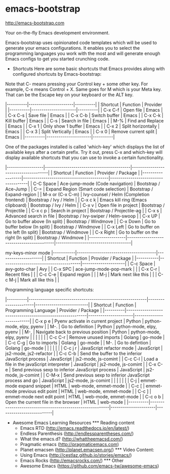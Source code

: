 # emacs-bootstrap

http://emacs-bootstrap.com

Your on-the-fly Emacs development environment.

Emacs-bootstrap uses opinionated code templates which will be used to generate your emacs configurations.
It enables you to select the programming languages you work with the most and will generate enough Emacs configs
to get you started crunching code.

* Shortcuts
Here are some basic shortcuts that Emacs provides along with configured shortcuts by Emacs-bootstrap:

Note that C- means pressing your Control key + some other key. For example, C-x means Control + X.
Same goes for M which is your Meta key. That can be the Escape key on your keyboard or the ALT key.

|----------|----------------------|----------|
| Shortcut | Function             | Provider |
|----------|----------------------|----------|
| C-x C-f  | Open file            | Emacs    |
| C-x C-s  | Save file            | Emacs    |
| C-x C-b  | Switch buffer        | Emacs    |
| C-x C-k  | Kill buffer          | Emacs    |
| C-s      | Search in file       | Emacs    |
| M-%      | Find and Replace     | Emacs    |
| C-x 1    | Only show 1 buffer   | Emacs    |
| C-x 2    | Split horizontally   | Emacs    |
| C-x 3    | Split Vertically     | Emacs    |
| C-x 0    | Remove current split | Emacs    |
|----------|----------------------|----------|

One of the packages installed is called 'which-key' which displays the list of available keys after a certain prefix.
Try it out, press C-x and which-key will display available shortcuts that you can use to invoke a certain functionality.

|------------------|------------------------------------------|-------------------------------------|
| Shortcut         | Function                                 | Provider / Package                  |
|------------------|------------------------------------------|-------------------------------------|
| C-C Space        | Ace-jump-mode (Code navigation)          | Bootstrap / Ace-Jump                |
| C-=              | Expand Region (Smart code selection)     | Bootstrap / Expand-region           |
| M-x or (C-x C-m) | Ivy-counsel / Helm (Completion frontend) | Bootstrap / Ivy / Helm              |
| C-x c k          | Emacs kill ring (Emacs clipboard)        | Bootstrap / Ivy / Helm              |
| C-x v            | Open file in project                     | Bootstrap / Projectile              |
| C-x c p          | Search in project                        | Bootstrap / Projectile-ag           |
| C-x s            | Advanced search in file                  | Bootstrap / Ivy-swiper / Helm-swoop |
| C-x UP           | Go to buffer above (In split)            | Bootstrap / Windmove                |
| C-x Down         | Go to buffer below (In split)            | Bootstrap / Windmove                |
| C-x Left         | Go to buffer on the left (In split)      | Bootstrap / Windmove                |
| C-x Right        | Go to buffer on the right (In split)     | Bootstrap / Windmove                |
|------------------|------------------------------------------|-------------------------------------|

my-keys-minor mode
|-----------|---------------------------------------|---------------------|
| Shortcut  | Function                              | Provider / Package  |
|-----------|---------------------------------------|---------------------|
| C-c Space | avy-goto-char				|	 Avy	|
| C-x SPC   | ace-jump-mode-pop-mark                |                     |
| C-x C-r   | Recent files                          |                     |
| C-c C-e   | Expand region                         |                     |
| M-j       | Mark next like this                   |                     |
| C-c M-j   | Mark all like this                    |                     |


Programming language specific shortcuts:

|----------|----------------------------------------------------------|----------------------|--------------------------|
| Shortcut | Function                                                 | Programming Language | Provider / Package       |
|----------|----------------------------------------------------------|----------------------|--------------------------|
| C-x p e  | Pyenv activate in current project                        | Python               | python-mode, elpy, pyenv |
| M-.      | Go to definition                                         | Python               | python-mode, elpy, pyenv |
| M-,      | Navigate back to previous position                       | Python               | python-mode, elpy, pyenv |
|          |                                                          |                      |                          |
| C-c C-r  | Remove unused imports                                    | Golang               | go-mode                  |
| C-c C-g  | Go to imports                                            | Golang               | go-mode                  |
| M-.      | Go to defintion                                          | Golang               | go-mode                  |
|          |                                                          |                      |                          |
| C-c j r  | JavaScript refactor mode                                 | JavaScript           | js2-mode, js2-refactor   |
| C-c C-b  | Send the buffer to the inferior JavaScript process       | JavaScript           | js2-mode, js-comint      |
| C-c C-l  | Load a file in the javaScript interpreter                | JavaScript           | js2-mode, js-comint      |
| C-x C-e  | Send previous sexp to inferior JavaScript process        | JavaScript           | js2-mode, js-comint      |
| C-M-x    | Send previous sexp to inferior JavaScript process and go | JavaScript           | js2-mode, js-comint      |
|          |                                                          |                      |                          |
| C-j      | emmet-mode expand snippet                                | HTML                 | web-mode, emmet-mode     |
| C-c [    | emmet-mode previous edit point                           | HTML                 | web-mode, emmet-mode     |
| C-c ]    | emmet-mode next edit point                               | HTML                 | web-mode, emmet-mode     |
| C-c o b  | Open the current file in the browser                     | HTML                 | web-mode                 |
|----------|----------------------------------------------------------|----------------------|--------------------------|

* Awesome Emacs Learning Resources
*** Reading content
    - Emacs RTD (http://emacs.readthedocs.io/en/latest/)
    - Endless Parenthesis (http://endlessparentheses.com/)
    - What the emacs.d? (http://whattheemacsd.com/)
    - Pragmatic emacs (http://pragmaticemacs.com)
    - Planet emacsen (http://planet.emacsen.org/)
*** Video Content:
    - Using Emacs (http://cestlaz.github.io/stories/emacs/)
    - Emacs Rocks (http://emacsrocks.com/)
*** Other
    - Awesome Emacs (https://github.com/emacs-tw/awesome-emacs)
